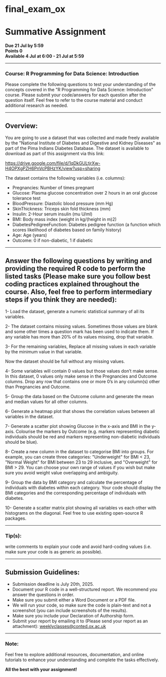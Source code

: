 # final_exam_ox

# Summative Assignment

**Due 21 Jul by 5:59**  
**Points 0**  
**Available 4 Jul at 6:00 - 21 Jul at 5:59**

---

### Course: R Programming for Data Science: Introduction

Please complete the following questions to test your understanding of the concepts covered in the "R Programming for Data Science: Introduction" course. Please submit your code/answers for each question after the question itself. Feel free to refer to the course material and conduct additional research as needed.

---

## Overview:

You are going to use a dataset that was collected and made freely available by the "National Institute of Diabetes and Digestive and Kidney Diseases" as part of the Pima Indians Diabetes Database. The dataset is available to download as part of this assignment via this link:

https://drive.google.com/file/d/1qDkGULtjrXw-H4OPXgPZH6PnVcPBHzYK/view?usp=sharing

The dataset contains the following variables (i.e. columns):

- Pregnancies: Number of times pregnant  
- Glucose: Plasma glucose concentration over 2 hours in an oral glucose tolerance test  
- BloodPressure: Diastolic blood pressure (mm Hg)  
- SkinThickness: Triceps skin fold thickness (mm)  
- Insulin: 2-Hour serum insulin (mu U/ml)  
- BMI: Body mass index (weight in kg/(height in m)2)  
- DiabetesPedigreeFunction: Diabetes pedigree function (a function which scores likelihood of diabetes based on family history)  
- Age: Age (years)  
- Outcome: 0 if non-diabetic, 1 if diabetic  

---

## Answer the following questions by writing and providing the required R code to perform the listed tasks (Please make sure you follow best coding practices explained throughout the course. Also, feel free to perform intermediary steps if you think they are needed):

1- Load the dataset, generate a numeric statistical summary of all its variables.

2- The dataset contains missing values. Sometimes those values are blank and some other times a question mark has been used to indicate them. If any variable has more than 20% of its values missing, drop that variable. 

3- For the remaining variables, Replace all missing values in each variable by the minimum value in that variable.

Now the dataset should be full without any missing values.

4- Some variables will contain 0 values but those values don’t make sense. In this dataset, 0 values only make sense in the Pregnancies and Outcome columns. Drop any row that contains one or more 0’s in any column(s) other than Pregnancies and Outcome.

5- Group the data based on the Outcome column and generate the mean and median values for all other columns.

6- Generate a heatmap plot that shows the correlation values between all variables in the dataset.

7- Generate a scatter plot showing Glucose in the x-axis and BMI in the y-axis. Colourise the markers by Outcome (e.g. markers representing diabetic individuals should be red and markers representing non-diabetic individuals should be blue).

8- Create a new column in the dataset to categorise BMI into groups. For example, you can create three categories: "Underweight" for BMI < 23, "Normal Weight" for BMI between 23 to 29 inclusive, and "Overweight" for BMI > 29. You can choose your own range of values if you wish but make sure you avoid weight value overlapping and ambiguity.

9- Group the data by BMI category and calculate the percentage of individuals with diabetes within each category. Your code should display the BMI categories and the corresponding percentage of individuals with diabetes.

10- Generate a scatter matrix plot showing all variables vs each other with histograms on the diagonal. Feel free to use existing open-source R packages.

---

### Tip(s):
write comments to explain your code and avoid hard-coding values (i.e. make sure your code is as generic as possible).

---

## Submission Guidelines:

- Submission deadline is July 20th, 2025.  
- Document your R code in a well-structured report. We recommend you answer the questions in order.  
- Make sure you submit either a Word Document or a PDF file.  
- We will run your code, so make sure the code is plain-text and not a screenshot (you can include screenshots of the results).  
- Make sure you include your Declaration of Authorship form.  
- Submit your report by emailing it to (Please send your report as an attachment): weeklyclasses@conted.ox.ac.uk  

---

### Note:
Feel free to explore additional resources, documentation, and online tutorials to enhance your understanding and complete the tasks effectively.

**All the best with your assignment!**
